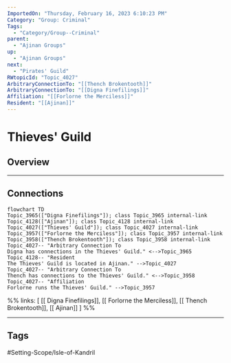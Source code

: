 ```yaml
---
ImportedOn: "Thursday, February 16, 2023 6:10:23 PM"
Category: "Group: Criminal"
Tags:
  - "Category/Group--Criminal"
parent:
  - "Ajinan Groups"
up:
  - "Ajinan Groups"
next:
  - "Pirates' Guild"
RWtopicId: "Topic_4027"
ArbitraryConnectionTo: "[[Thench Brokentooth]]"
ArbitraryConnectionTo: "[[Digna Finefilings]]"
Affiliation: "[[Forlorne the Merciless]]"
Resident: "[[Ajinan]]"
---
```

# Thieves' Guild
## Overview
---
## Connections
```mermaid
flowchart TD
Topic_3965(["Digna Finefilings"]); class Topic_3965 internal-link
Topic_4128(["Ajinan"]); class Topic_4128 internal-link
Topic_4027(["Thieves' Guild"]); class Topic_4027 internal-link
Topic_3957(["Forlorne the Merciless"]); class Topic_3957 internal-link
Topic_3958(["Thench Brokentooth"]); class Topic_3958 internal-link
Topic_4027-- "Arbitrary Connection To
Digna has connections in the Thieves' Guild." <-->Topic_3965
Topic_4128-- "Resident
The Thieves' Guild is located in Ajinan." -->Topic_4027
Topic_4027-- "Arbitrary Connection To
Thench has connections to the Thieves' Guild." <-->Topic_3958
Topic_4027-- "Affiliation
Forlorne runs the Thieves' Guild." -->Topic_3957
```
%%
links: [ [[ Digna Finefilings]], [[ Forlorne the Merciless]], [[ Thench Brokentooth]], [[ Ajinan]] ]
%%


---
## Tags
#Setting-Scope/Isle-of-Kandril

